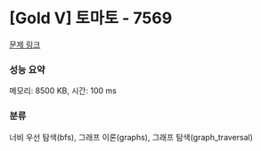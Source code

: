 # [Gold V] 토마토 - 7569 

[문제 링크](https://www.acmicpc.net/problem/7569) 

### 성능 요약

메모리: 8500 KB, 시간: 100 ms

### 분류

너비 우선 탐색(bfs), 그래프 이론(graphs), 그래프 탐색(graph_traversal)

